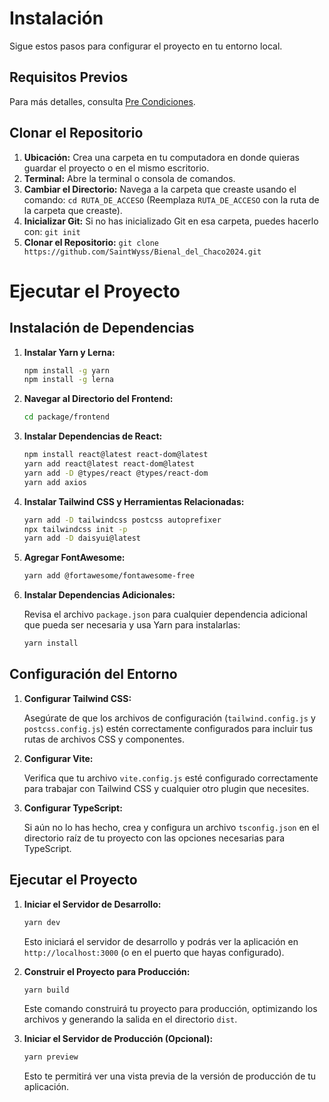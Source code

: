 # Instalación

Sigue estos pasos para configurar el proyecto en tu entorno local.

## Requisitos Previos 

Para más detalles, consulta [Pre Condiciones](docs/preconditions.md).

## Clonar el Repositorio

1. **Ubicación:** Crea una carpeta en tu computadora en donde quieras guardar el proyecto o en el mismo escritorio.
2. **Terminal:** Abre la terminal o consola de comandos.
3. **Cambiar el Directorio:** Navega a la carpeta que creaste usando el comando: `cd RUTA_DE_ACCESO` (Reemplaza `RUTA_DE_ACCESO` con la ruta de la carpeta que creaste).
4. **Inicializar Git:** Si no has inicializado Git en esa carpeta, puedes hacerlo con: `git init`
5. **Clonar el Repositorio:** `git clone https://github.com/SaintWyss/Bienal_del_Chaco2024.git`

# Ejecutar el Proyecto

## Instalación de Dependencias

1. **Instalar Yarn y Lerna:**

    ```bash
    npm install -g yarn
    npm install -g lerna
    ```

2. **Navegar al Directorio del Frontend:**

    ```bash
    cd package/frontend
    ```

3. **Instalar Dependencias de React:**

    ```bash
    npm install react@latest react-dom@latest
    yarn add react@latest react-dom@latest
   yarn add -D @types/react @types/react-dom
   yarn add axios

    ```

4. **Instalar Tailwind CSS y Herramientas Relacionadas:**

    ```bash
    yarn add -D tailwindcss postcss autoprefixer
    npx tailwindcss init -p
    yarn add -D daisyui@latest
    ```

5. **Agregar FontAwesome:**

    ```bash
    yarn add @fortawesome/fontawesome-free
    ```

6. **Instalar Dependencias Adicionales:**

   Revisa el archivo `package.json` para cualquier dependencia adicional que pueda ser necesaria y usa Yarn para instalarlas:

    ```bash
    yarn install
    ```

## Configuración del Entorno

1. **Configurar Tailwind CSS:**

   Asegúrate de que los archivos de configuración (`tailwind.config.js` y `postcss.config.js`) estén correctamente configurados para incluir tus rutas de archivos CSS y componentes.

2. **Configurar Vite:**

   Verifica que tu archivo `vite.config.js` esté configurado correctamente para trabajar con Tailwind CSS y cualquier otro plugin que necesites.

3. **Configurar TypeScript:**

   Si aún no lo has hecho, crea y configura un archivo `tsconfig.json` en el directorio raíz de tu proyecto con las opciones necesarias para TypeScript.

## Ejecutar el Proyecto

1. **Iniciar el Servidor de Desarrollo:**

    ```bash
    yarn dev
    ```

   Esto iniciará el servidor de desarrollo y podrás ver la aplicación en `http://localhost:3000` (o en el puerto que hayas configurado).

2. **Construir el Proyecto para Producción:**

    ```bash
    yarn build
    ```

   Este comando construirá tu proyecto para producción, optimizando los archivos y generando la salida en el directorio `dist`.

3. **Iniciar el Servidor de Producción (Opcional):**

    ```bash
    yarn preview
    ```

   Esto te permitirá ver una vista previa de la versión de producción de tu aplicación.
